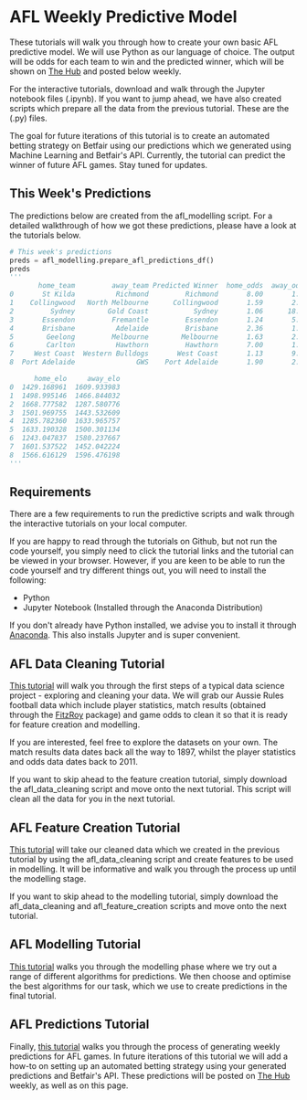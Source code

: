 

# AFL Weekly Predictive Model
These tutorials will walk you through how to create your own basic AFL predictive model. We will use Python as our language of choice. The output will be odds for each team to win and the predicted winner, which will be shown on [The Hub](https://www.betfair.com.au/hub/tools/models/afl-prediction-model/) and posted below weekly.

For the interactive tutorials, download and walk through the Jupyter notebook files (.ipynb). If you want to jump ahead, we have also created scripts which prepare all the data from the previous tutorial. These are the (.py) files.

The goal for future iterations of this tutorial is to create an automated betting strategy on Betfair using our predictions which we generated using Machine Learning and Betfair's API. Currently, the tutorial can predict the winner of future AFL games. Stay tuned for updates.

## This Week's Predictions
The predictions below are created from the afl_modelling script. For a detailed walkthrough of how we got these predictions, please have a look at the tutorials below.
```Python
# This week's predictions
preds = afl_modelling.prepare_afl_predictions_df()
preds
'''
       home_team         away_team Predicted Winner  home_odds  away_odds  \
0       St Kilda          Richmond         Richmond       8.00       1.14   
1    Collingwood   North Melbourne      Collingwood       1.59       2.64   
2         Sydney        Gold Coast           Sydney       1.06      18.00   
3       Essendon         Fremantle         Essendon       1.24       5.30   
4       Brisbane          Adelaide         Brisbane       2.36       1.75   
5        Geelong         Melbourne        Melbourne       1.63       2.58   
6        Carlton          Hawthorn         Hawthorn       7.00       1.17   
7     West Coast  Western Bulldogs       West Coast       1.13       9.40   
8  Port Adelaide               GWS    Port Adelaide       1.90       2.10   

      home_elo     away_elo  
0  1429.168961  1609.933983  
1  1498.995146  1466.844032  
2  1668.777582  1287.580776  
3  1501.969755  1443.532609  
4  1285.782360  1633.965757  
5  1633.190328  1500.301134  
6  1243.047837  1580.237667  
7  1601.537522  1452.042224  
8  1566.616129  1596.476198  
'''
```

## Requirements
There are a few requirements to run the predictive scripts and walk through the interactive tutorials on your local computer. 

If you are happy to read through the tutorials on Github, but not run the code yourself, you simply need to click the tutorial links and the tutorial can be viewed in your browser. However, if you are keen to be able to run the code yourself and try different things out, you will need to install the following:
* Python 
* Jupyter Notebook (Installed through the Anaconda Distribution)

If you don't already have Python installed, we advise you to install it through [Anaconda](https://www.anaconda.com/download/). This also installs Jupyter and is super convenient.

## AFL Data Cleaning Tutorial
[This tutorial](https://github.com/betfair-datascientists/Predictive-Models/blob/master/AFL-Weekly-Predictive-Model/01.%20afl_data_cleaning_tutorial.ipynb) will walk you through the first steps of a typical data science project - exploring and cleaning your data. We will grab our Aussie Rules football data which include player statistics, match results (obtained through the [FitzRoy](https://github.com/jimmyday12/fitzRoy) package) and game odds to clean it so that it is ready for feature creation and modelling.

If you are interested, feel free to explore the datasets on your own. The match results data dates back all the way to 1897, whilst the player statistics and odds data dates back to 2011.

If you want to skip ahead to the feature creation tutorial, simply download the afl_data_cleaning script and move onto the next tutorial. This script will clean all the data for you in the next tutorial.

## AFL Feature Creation Tutorial
[This tutorial](https://github.com/betfair-datascientists/Predictive-Models/blob/master/AFL-Weekly-Predictive-Model/02.%20afl_feature_creation_tutorial.ipynb) will take our cleaned data which we created in the previous tutorial by using the afl_data_cleaning script and create features to be used in modelling.
It will be informative and walk you through the process up until the modelling stage.

If you want to skip ahead to the modelling tutorial, simply download the afl_data_cleaning and afl_feature_creation scripts and move onto the next tutorial. 

## AFL Modelling Tutorial
[This tutorial](https://github.com/betfair-datascientists/Predictive-Models/blob/master/AFL-Weekly-Predictive-Model/03.%20afl_modelling.ipynb) walks you through the modelling phase where we try out a range of different algorithms for predictions. We then choose and optimise the best algorithms for our task, which we use to create predictions in the final tutorial.

## AFL Predictions Tutorial
Finally, [this tutorial](https://github.com/betfair-datascientists/Predictive-Models/blob/master/AFL-Weekly-Predictive-Model/04.%20afl_weekly_predictions.ipynb) walks you through the process of generating weekly predictions for AFL games. In future iterations of this tutorial we will add a how-to on setting up an automated betting strategy using your generated predictions and Betfair's API. These predictions will be posted on [The Hub](https://www.betfair.com.au/hub/tools/models/afl-prediction-model/) weekly, as well as on this page.

